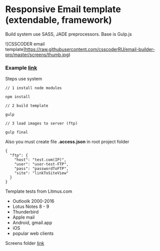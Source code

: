 # Responsive Email template<br> (extendable, framework)
Build system use SASS, JADE preprocessors. Base is Gulp.js

![CSSCODER email template]https://raw.githubusercontent.com/csscoderRU/email-builder-pro/master/screens/thumb.jpg)

### Example [link](http://works.csscoder.pro/emails/email-builder-pro_1.0.0/index.html)

Steps use system

    // 1 install node modules
    
    npm install
    
    // 2 build template
    
    gulp
    
    // 3 load images to server (ftp)
    
    gulp final
    
Also you must create file **.access.json** in root project folder

    {
      "ftp": {
        "host": "test.com(IP)",
        "user": "user-test-FTP",
        "pass": "passwordToFTP",
        "site": "linkToSiteView"
      }
    }

Template tests from Litmus.com
* Outloolk 2000-2016
* Lotus Notes 8 - 9
* Thunderbird
* Apple mail
* Android, gmail.app
* iOS
* popular web clients

Screens folder [link](https://github.com/csscoderRU/email-builder-pro/tree/master/screens/)